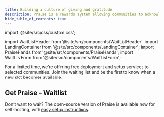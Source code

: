 ```yaml
---
title: Building a culture of giving and gratitude
description: Praise is a rewards system allowing communities to acknowledge and reward member contributions.
hide_table_of_contents: true
---
```


import '@site/src/css/custom.css';

import WaitListHeader from '@site/src/components/WaitListHeader';
import LandingContainer from '@site/src/components/LandingContainer';
import PraiseHands from '@site/src/components/PraiseHands';
import WaitListForm from '@site/src/components/WaitListForm';

<LandingContainer>

<WaitListHeader/>

<PraiseHands/>

For a limited time, we’re offering free deployment and setup services to selected communities. Join the waiting list and be the first to know when a new slot becomes available.

<div className="black-section">

<h2>Get Praise – Waitlist</h2>
<WaitListForm/>

</div>

Don’t want to wait? The open-source version of Praise is available now for self-hosting, with [easy setup instructions](/docs/category/run-praise-on-a-server).

</LandingContainer>
